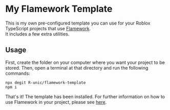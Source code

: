 # My Flamework Template

This is my own pre-configured template you can use for your Roblox TypeScript projects that use [Flamework](https://fireboltofdeath.dev/docs/flamework/).  
It includes a few extra utilities.

## Usage

First, create the folder on your computer where you want your project to be stored.
Then, open a terminal at that directory and run the following commands:

```console
npx degit R-unic/flamework-template
npm i
```

That's it! The template has been installed. For further information on how to use Flamework in your project, please see [here](https://fireboltofdeath.dev/docs/flamework).
